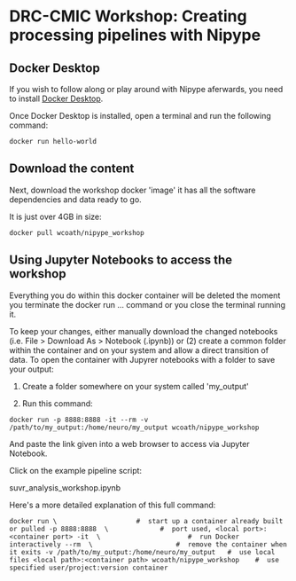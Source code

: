 # DRC-CMIC Workshop: Creating processing pipelines with Nipype

## Docker Desktop
If you wish to follow along or play around with Nipype aferwards, you need to install [Docker Desktop](https://www.docker.com/products/docker-desktop).

Once Docker Desktop is installed, open a terminal and run the following command:

`docker run hello-world`

## Download the content

Next, download the workshop docker 'image' it has all the software dependencies and data ready to go.

It is just over 4GB in size:

`docker pull wcoath/nipype_workshop`

## Using Jupyter Notebooks to access the workshop

Everything you do within this docker container will be deleted the moment you terminate the docker run ... command or you close the terminal running it. 

To keep your changes, either manually download the changed notebooks (i.e. File > Download As > Notebook (.ipynb)) or (2) create a common folder within the container and on your system and allow a direct transition of data. To open the container with Jupyrer notebooks with a folder to save your output:

1. Create a folder somewhere on your system called 'my_output'

2. Run this command:

`docker run -p 8888:8888 -it --rm -v /path/to/my_output:/home/neuro/my_output wcoath/nipype_workshop`

And paste the link given into a web browser to access via Jupyter Notebook.

Click on the example pipeline script: 

suvr_analysis_workshop.ipynb


Here's a more detailed explanation of this full command:

`docker run \                    #  start up a container already built or pulled
    -p 8888:8888  \             #  port used, <local port>:<container port>
    -it  \                      #  run Docker interactively
    --rm  \                     #  remove the container when it exits
    -v /path/to/my_output:/home/neuro/my_output   #  use local files <local path>:<container path>
    wcoath/nipype_workshop    #  use specified user/project:version container`


